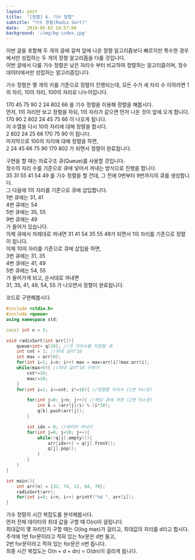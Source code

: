 ```yaml
---
layout: post
title:  "[정렬] 6. 기수 정렬"
subtitle: "기수 정렬(Radix Sort)"
date:   2018-05-02 14:57:00
background: '/img/bg-index.jpg'
---
```


이번 글을 포함해 두 개의 글에 걸쳐 앞에 나온 정렬 알고리즘보다 빠르지만 특수한 경우에서만 성립하는 두 개의 정렬 알고리즘을 다룰 것입니다.<br>
이번 글에서 다룰 기수 정렬은 낮은 자리수 부터 비교하여 정렬하는 알고리즘이며, 정수 데이터에서만 성립하는 알고리즘입니다.<br>

기수 정렬은 몇 개의 키를 기준으로 정렬이 진행되는데, 모든 수가 세 자리 수 이하라면 1의 자리, 10의 자리, 100의 자리로 나누어집니다.<br>

170 45 75 90 2 24 802 66 을 기수 정렬을 이용해 정렬을 해봅시다.<br>
먼저, 1의 자리만 보고 정렬을 하되, 1의 자리가 같으면 먼저 나온 것이 앞에 오게 합니다.<br>
170 90 2 802 24 45 75 66 이 나오게 됩니다.<br>
이 수열을 다시 10의 자리에 대해 정렬을 합시다.<br>
2 802 24 25 66 170 75 90 이 됩니다.<br>
마지막으로 100의 자리에 대해 정렬을 하면,<br>
2 24 45 66 75 90 170 802 가 되면서 정렬이 완료됩니다.<br>

구현을 할 때는 자료구조 큐(Queue)를 사용할 것입니다.<br>
정수의 자리 수를 기준으로 큐에 넣어서 꺼내는 방식으로 진행을 합니다.<br>
35 31 55 41 54 49 를 기수 정렬을 할 건데, 그 전에 0번부터 9번까지의 큐를 생성합니다.<br>
그 다음에 1의 자리를 기준으로 큐에 삽입합니다.<br>
1번 큐에는 31, 41<br>
4번 큐에는 54<br>
5번 큐에는 35, 55<br>
9번 큐에는 49<br>
가 들어가 있습니다.<br>
이제 큐에서 차례대로 꺼내면 31 41 54 35 55 49가 되면서 1의 자리를 기준으로 정렬이 됩니다.<br>
이제 10의 자리를 기준으로 큐에 삽입을 하면,<br>
3번 큐에는 31, 35<br>
4번 큐에는 41, 49<br>
5번 큐에는 54, 55<br>
가 들어가게 되고, 순서대로 꺼내면<br>
31, 35, 41, 49, 54, 55 가 나오면서 정렬이 완료됩니다.

코드로 구현해봅시다.
```cpp
#include <stdio.h>
#include <queue>
using namespace std;

const int n = 5;

void radixSort(int arr[]){
    queue<int> q[10]; //각 자리수를 저장할 큐
    int cnt = 1; //최대 길이^10
    int max = arr[0];
    for(int i=1; i<n; i++) max = max>arr[i]?max:arr[i];
    while(max>0){ //최대 길이^10 구하기
        cnt*=10;
        max/=10;
    }
    for(int i=1; i<=cnt; i*=10){ //정렬할 자리수 (1번 for문)

        for(int j=0; j<n; j++){ //해당 큐에 저장 (2번 for문)
            int k = (arr[j]/i) % (i*10);
            q[k].push(arr[j]);
        }

        int idx = 0; //데이터 꺼내기
        for(int j=0; j<10; j++){
            while(!q[j].empty()){
                arr[idx++] = q[j].front();
                q[j].pop();
            }
        }
    }
}

int main(){
    int arr[n] = {32, 74, 12, 84, 70};
    radixSort(arr);
    for(int i=0; i<n; i++) printf("%d ", arr[i]);
}
```

기수 정렬의 시간 복잡도를 분석해봅시다.<br>
먼저 전체 데이터의 최대 값을 구할 때 O(n)이 걸립니다.<br>
최대값이 몇 자리인지 구할 때는 O(log max)가 걸리고, 최대값의 자리를 d라고 합시다.<br>
주석에 1번 for문이라고 적혀 있는 for문은 d번 돌고,<br>
2번 for문이라고 적혀 있는 for문은 n번 돕니다.<br>
최종 시간 복잡도는 O(n + d + dn) = O(dn)이 걸리게 됩니다.
